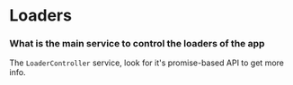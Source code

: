 # Loaders

### What is the main service to control the loaders of the app
The `LoaderController` service, look for it's promise-based API to get more info.
